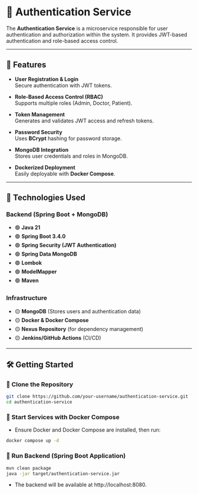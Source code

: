 # 🔐 Authentication Service

The **Authentication Service** is a microservice responsible for user authentication and authorization within the system. It provides JWT-based authentication and role-based access control.

---

## 📌 Features

- **User Registration & Login**  
  Secure authentication with JWT tokens.

- **Role-Based Access Control (RBAC)**  
  Supports multiple roles (Admin, Doctor, Patient).

- **Token Management**  
  Generates and validates JWT access and refresh tokens.

- **Password Security**  
  Uses **BCrypt** hashing for password storage.

- **MongoDB Integration**  
  Stores user credentials and roles in MongoDB.

- **Dockerized Deployment**  
  Easily deployable with **Docker Compose**.

---

## 🚀 Technologies Used

### **Backend (Spring Boot + MongoDB)**
- 🟢 **Java 21**
- 🟢 **Spring Boot 3.4.0**
- 🟢 **Spring Security (JWT Authentication)**
- 🟢 **Spring Data MongoDB**
- 🟢 **Lombok**
- 🟢 **ModelMapper**
- 🟢 **Maven**

### **Infrastructure**
- 🟡 **MongoDB** (Stores users and authentication data)
- 🟡 **Docker & Docker Compose**
- 🟡 **Nexus Repository** (for dependency management)
- 🟡 **Jenkins/GitHub Actions** (CI/CD)

---

## 🛠️ Getting Started

### 🔽 Clone the Repository
```sh
git clone https://github.com/your-username/authentication-service.git
cd authentication-service
```

### 🐳 Start Services with Docker Compose
- Ensure Docker and Docker Compose are installed, then run:
```sh
docker compose up -d
```

### 🚀 Run Backend (Spring Boot Application)
```sh
mvn clean package
java -jar target/authentication-service.jar
```
- The backend will be available at http://localhost:8080.